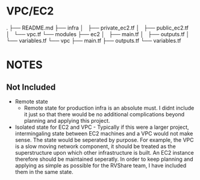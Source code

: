 # VPC/EC2
.
├── README.md
├── infra
│   ├── private_ec2.tf
│   ├── public_ec2.tf
│   └── vpc.tf
└── modules
    ├── ec2
    │   ├── main.tf
    │   ├── outputs.tf
    │   └── variables.tf
    └── vpc
        ├── main.tf
        ├── outputs.tf
        └── variables.tf


# NOTES

## Not Included
- Remote state
    - Remote state for production infra is an absolute must. I didnt include it just so that there would be no additional complications beyond planning and applying this project.
- Isolated state for EC2 and VPC
        - Typically if this were a larger project, intermingaling state between EC2 machines and a VPC would not make sense. The state would be seperated by purpose. For example, the VPC is a slow moving network component, it should be treated as the superstructure upon which other infrastructure is built. An EC2 instance therefore should be maintained seperatly. In order to keep planning and applying as simple as possible for the RVShare team, I have included them in the same state.
